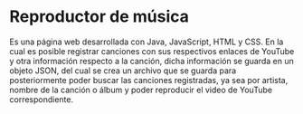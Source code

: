 # Reproductor de música
Es una página web desarrollada con Java, JavaScript, HTML y CSS. En la cual es posible registrar canciones con sus respectivos enlaces de YouTube y otra información respecto a la canción, dicha información se guarda en un objeto JSON, del cual se crea un archivo que se guarda para posteriormente poder buscar las canciones registradas, ya sea por artista, nombre de la canción o álbum y poder reproducir el video de YouTube correspondiente.
